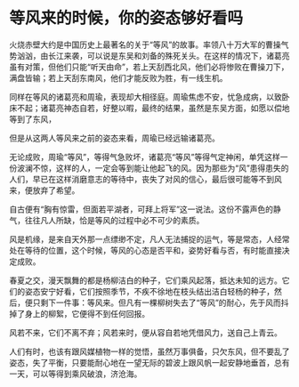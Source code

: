 # 等风来的时候，你的姿态够好看吗

火烧赤壁大约是中国历史上最著名的关于“等风”的故事。率领八十万大军的曹操气势汹汹，由长江来袭，可以说是东吴和刘备的殊死关头。在这样的情况下，诸葛亮虽有对策，但他们只能“听天由命”，若上天刮西北风，他们必将惨败在曹操刀下，满盘皆输；若上天刮东南风，他们才能反败为胜，有一线生机。 

同样在等风的诸葛亮和周瑜，表现却大相径庭。周瑜焦虑不安，忧急成病，以致卧床不起；诸葛亮神态自若，好整以暇，最终的结果，虽然是东吴方面，如愿以偿地等到了东风， 

但是从这两人等风来之前的姿态来看，周瑜已经远输诸葛亮。 

无论成败，周瑜“等风”，等得气急败坏，诸葛亮“等风”等得气定神闲，单凭这样一份波澜不惊，这样的人，一定会等到能让他起飞的风。因为那些为“风”患得患失的人们，早已在这样消磨意志的等待中，丧失了对风的信心，最后很可能等不到风来，便放弃了希望。 

自古便有“胸有惊雷，但面若平湖者，可拜上将军”这一说法。这份不露声色的静气，往往凡人所缺，恰是等风的过程中必不可少的素质。 

风是机缘，是来自天外那一点缥缈不定，凡人无法捕捉的运气，等是常态，人经常处在等待的位置，这个时候，等风的心态是否平和，姿势好看与否，有时能直接决定成败。 

春夏之交，漫天飘舞的都是杨柳洁白的种子，它们乘风起落，抵达未知的远方。它们的姿态安宁好看，它们按照季节，不疾不徐地在枝头结出洁白轻杨的种子，然后，便只剩下一件事：等风来。但凡有一棵柳树失去了“等风”的耐心，先于风而抖掉了身上的柳絮，它便得不到任何回报。 

风若不来，它们不离不弃；风若来时，便从容自若地凭借风力，送自己上青云。 

人们有时，也该有跟风媒植物一样的觉悟，虽然万事俱备，只欠东风，但不要乱了姿态，失了平衡，只要能耐心地在一望无际的碧波上跟风帆一起安静地垂首，总有一天，可以等得到乘风破浪，济沧海。